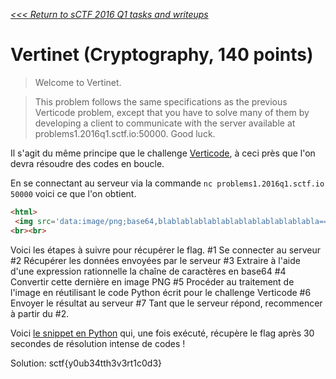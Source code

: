 _[<<< Return to sCTF 2016 Q1 tasks and writeups](/sctf-2016-q1)_
# Vertinet (Cryptography, 140 points)

>Welcome to Vertinet.

>This problem follows the same specifications as the previous Verticode problem, except that you have to solve
many of them by developing a client to communicate with the server available at problems1.2016q1.sctf.io:50000. Good luck.

Il s'agit du même principe que le challenge
[Verticode](https://github.com/nbrisset/CTF/tree/master/sctf-2016-q1/verticode-90),
à ceci près que l'on devra résoudre des codes en boucle.

En se connectant au serveur via la commande `nc problems1.2016q1.sctf.io 50000` voici ce que l'on obtient.

```html
<html>
 <img src='data:image/png;base64,blablablablablablablablablablablabla=='></img>
<br><br>
```

Voici les étapes à suivre pour récupérer le flag. #1 Se connecter au serveur #2 Récupérer les données envoyées par le serveur #3 Extraire à l'aide d'une expression rationnelle la chaîne de caractères en base64 #4 Convertir cette dernière en image PNG #5 Procéder au traitement de l'image en réutilisant le code Python écrit pour le challenge Verticode #6 Envoyer le résultat au serveur #7 Tant que le serveur répond, recommencer à partir du #2. 

Voici [le snippet en Python](vertinet.py) qui, une fois exécuté, récupère le flag après 30 secondes de résolution intense de codes !

Solution: sctf{y0ub34tth3v3rt1c0d3}

